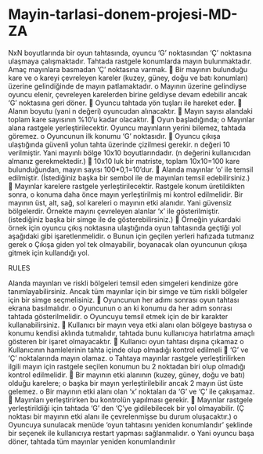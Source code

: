 # Mayin-tarlasi-donem-projesi-MD-ZA
NxN boyutlarında bir oyun tahtasında, oyuncu ‘G’ noktasından ‘Ç’ noktasına ulaşmaya çalışmaktadır.
Tahtada rastgele konumlarda mayın bulunmaktadır. Amaç mayınlara basmadan ‘Ç’ noktasına varmak.
 Bir mayının bulunduğu kare ve o kareyi çevreleyen kareler (kuzey, güney, doğu ve batı
konumları) üzerine gelindiğinde de mayın patlamaktadır.
o Mayının üzerine gelindiyse oyuncu elenir, çevreleyen karelerden birine geldiyse devam
edebilir ancak ‘G’ noktasına geri döner.
 Oyuncu tahtada yön tuşları ile hareket eder.
 Alanın boyutu (yani n değeri) oyuncudan alınacaktır.
 Mayın sayısı alandaki toplam kare sayısının %10’u kadar olacaktır.
 Oyun başladığında;
o Mayınlar alana rastgele yerleştirilecektir. Oyuncu mayınların yerini bilemez, tahtada
göremez.
o Oyuncunun ilk konumu ‘G’ noktasıdır.
 Oyuncu çıkışa ulaştığında güvenli yolun tahta üzerinde çizilmesi gerekir. 
n değeri 10 verilmiştir. Yani mayınlı bölge 10x10 boyutlarındadır. (n değerini kullanıcıdan
almanız gerekmektedir.)
 10x10 luk bir matriste, toplam 10x10=100 kare bulunduğundan, mayın sayısı 100*0,1=10’dur.
 Alanda mayınlar ‘o’ ile temsil edilmiştir. (İstediğiniz başka bir sembol ile de mayınları temsil
edebilirsiniz.)
 Mayınlar karelere rastgele yerleştirilecektir. Rastgele konum üretildikten sonra, o konuma
daha önce mayın yerleştirilmiş mi kontrol edilmelidir.
Bir mayının üst, alt, sağ, sol kareleri o mayının etki alanıdır. Yani güvensiz bölgelerdir. Örnekte
mayını çevreleyen alanlar ‘x’ ile gösterilmiştir. (istediğiniz başka bir simge ile de
gösterebilirsiniz.)
 Örneğin yukardaki örnek için oyuncu çıkış noktasına ulaştığında oyun tahtasında geçtiği yol
aşağıdaki gibi işaretlenmelidir.
o Bunun için geçilen yerleri hafızada tutmanız gerek
o Çıkışa giden yol tek olmayabilir, boyanacak olan oyuncunun çıkışa gitmek için
kullandığı yol.


RULES

Alanda mayınları ve riskli bölgeleri temsil eden simgeleri kendinize göre tanımlayabilirsiniz.
Ancak tüm mayınlar için bir simge ve tüm riskli bölgeler için bir simge seçmelisiniz.
 Oyuncunun her adımı sonrası oyun tahtası ekrana basılmalıdır.
o Oyuncunun o an ki konumu da her adım sonrası tahtada gösterilmelidir.
o Oyuncuyu temsil etmek için de bir karakter kullanabilirsiniz.
 Kullanıcı bir mayın veya etki alanı olan bölgeye bastıysa o konumu kendisi aklında tutmalıdır,
tahtada bunu kullanıcıya hatırlatma amaçlı gösteren bir işaret olmayacaktır.
 Kullanıcı oyun tahtası dışına çıkamaz
o Kullanıcının hamlelerinin tahta içinde olup olmadığı kontrol edilmeli
 ‘G’ ve ‘Ç’ noktalarında mayın olamaz.
o Tahtaya mayınlar rastgele yerleştirilirken ilgili mayın için rastgele seçilen konumun bu
2 noktadan biri olup olmadığı kontrol edilmelidir.
 Bir mayının etki alanının (kuzey, güney, doğu ve batı) olduğu karelere;
o başka bir mayın yerleştirilebilir ancak 2 mayın üst üste gelemez.
o Bir mayının etki alanı olan ‘x’ noktaları da ‘G’ ve ‘Ç’ ile çakışamaz.
 Mayınları yerleştirirken bu kontrolün yapılması gerekir.
 Mayınlar rastgele yerleştirildiği için tahtada ‘G’ den ‘Ç’ye gidilebilecek bir yol olmayabilir. (Ç
noktası bir mayının etki alanı ile çevrelenmişse bu durum oluşacaktır.)
o Oyuncuya sunulacak menüde ‘oyun tahtasını yeniden konumlandır’ şeklinde bir
seçenek ile kullanıcıya restart yapması sağlanmalıdır.
o Yani oyuncu başa döner, tahtada tüm mayınlar yeniden konumlandırılır
